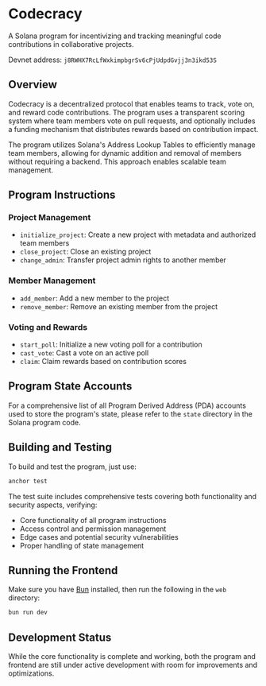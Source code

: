 # Codecracy

A Solana program for incentivizing and tracking meaningful code contributions in collaborative projects.

Devnet address: `j8RWHX7RcLfWxkimpbgrSv6cPjUdpdGvjj3n3ikd53S`

## Overview

Codecracy is a decentralized protocol that enables teams to track, vote on, and reward code contributions. The program uses a transparent scoring system where team members vote on pull requests, and optionally includes a funding mechanism that distributes rewards based on contribution impact.

The program utilizes Solana's Address Lookup Tables to efficiently manage team members, allowing for dynamic addition and removal of members without requiring a backend. This approach enables scalable team management.

## Program Instructions

### Project Management

- `initialize_project`: Create a new project with metadata and authorized team members
- `close_project`: Close an existing project
- `change_admin`: Transfer project admin rights to another member

### Member Management

- `add_member`: Add a new member to the project
- `remove_member`: Remove an existing member from the project

### Voting and Rewards

- `start_poll`: Initialize a new voting poll for a contribution
- `cast_vote`: Cast a vote on an active poll
- `claim`: Claim rewards based on contribution scores

## Program State Accounts

For a comprehensive list of all Program Derived Address (PDA) accounts used to store the program's state, please refer to the `state` directory in the Solana program code.

## Building and Testing

To build and test the program, just use:

```bash
anchor test
```

The test suite includes comprehensive tests covering both functionality and security aspects, verifying:

- Core functionality of all program instructions
- Access control and permission management
- Edge cases and potential security vulnerabilities
- Proper handling of state management

## Running the Frontend

Make sure you have [Bun](https://bun.sh) installed, then run the following in the `web` directory:

```bash
bun run dev
```

## Development Status

While the core functionality is complete and working, both the program and frontend are still under active development with room for improvements and optimizations.
